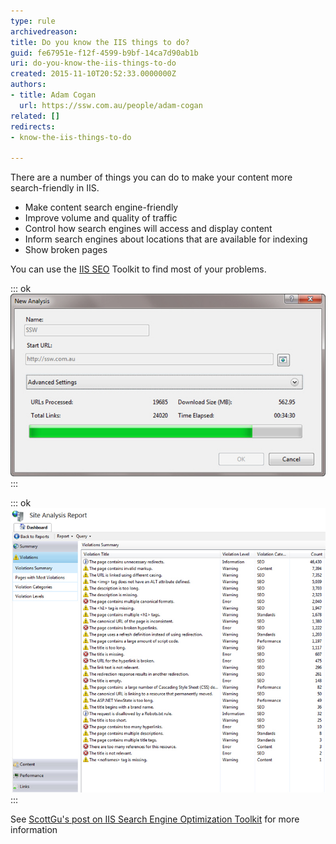 ```yaml
---
type: rule
archivedreason: 
title: Do you know the IIS things to do?
guid: fe67951e-f12f-4599-b9bf-14ca7d90ab1b
uri: do-you-know-the-iis-things-to-do
created: 2015-11-10T20:52:33.0000000Z
authors:
- title: Adam Cogan
  url: https://ssw.com.au/people/adam-cogan
related: []
redirects:
- know-the-iis-things-to-do

---
```


There are a number of things you can do to make your content more search-friendly in IIS.

* Make content search engine-friendly
* Improve volume and quality of traffic
* Control how search engines will access and display content
* Inform search engines about locations that are available for indexing
* Show broken pages


<!--endintro-->

You can use the [IIS SEO](http://www.iis.net/extensions/SEOToolkit) Toolkit to find most of your problems.


::: ok  
![Figure: Analyzing your site is easy](AnalyseSite.jpg)  
:::


::: ok  
![Figure: You never know how many problems you have until you try](ProblemsYouHave.jpg)  
:::

See [ScottGu's post on IIS Search Engine Optimization Toolkit](http://weblogs.asp.net/scottgu/archive/2009/06/03/iis-search-engine-optimization-toolkit.aspx) for more information
